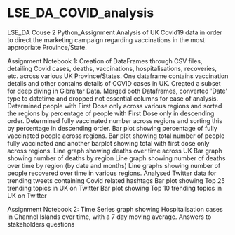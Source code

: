 # LSE_DA_COVID_analysis
LSE_DA Couse 2 Python_Assignment
Analysis of UK Covid19 data in order to direct the marketing campaign regarding vaccinations in the most appropriate Province/State.

Assignment Notebook 1:
Creation of DataFrames through CSV files, detailing Covid cases, deaths, vaccinations, hospitalisations, recoveries, etc. across various UK Province/States. One dataframe contains vaccination details and other contains details of COVID cases in UK.
Created a subset for deep diving in Gibraltar Data.
Merged both Dataframes, converted 'Date' type to datetime and dropped not essential columns for ease of analysis.
Determined people with First Dose only across various regions and sorted the regions by percentage of people with First Dose only in descending order.
Determined fully vaccinated number across regions and sorting this by percentage in descending order.
Bar plot showing percentage of fully vaccinated people across regions.
Bar plot showing total number of people fully vaccinated and another barplot showing total with first dose only across regions.
Line graph showing deaths over time across UK
Bar graph showing number of deaths by region
Line graph showing number of deaths over time by region (by date and months)
Line graphs showing number of people recovered over time in various regions.
Analysed Twitter data for trending tweets containing Covid related hashtags
Bar plot showing Top 25 trending topics in UK on Twitter
Bar plot showing Top 10 trending topics in UK on Twitter

Assignment Notebook 2: 
Time Series graph showing Hospitalisation cases in Channel Islands over time, with a 7 day moving average.
Answers to stakeholders questions
